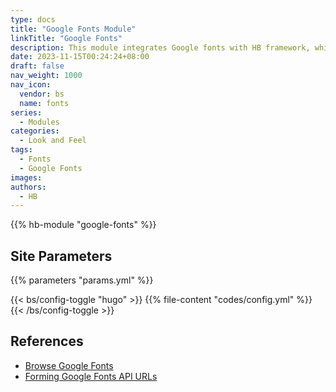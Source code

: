 ```yaml
---
type: docs
title: "Google Fonts Module"
linkTitle: "Google Fonts"
description: This module integrates Google fonts with HB framework, which allow specifying multiple fonts and their axises.
date: 2023-11-15T00:24:24+08:00
draft: false
nav_weight: 1000
nav_icon:
  vendor: bs
  name: fonts
series:
  - Modules
categories:
  - Look and Feel
tags:
  - Fonts
  - Google Fonts
images:
authors:
  - HB
---
```


{{% hb-module "google-fonts" %}}

## Site Parameters

{{% parameters "params.yml" %}}

{{< bs/config-toggle "hugo" >}}
{{% file-content "codes/config.yml" %}}
{{< /bs/config-toggle >}}

## References

- [Browse Google Fonts](https://fonts.google.com/)
- [Forming Google Fonts API URLs](https://developers.google.com/fonts/docs/css2#forming_api_urls)

